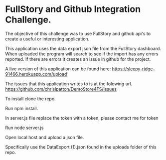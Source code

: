 # FullStory and Github Integration Challenge.
The objective of this challenge was to use FullStory and github api's to create a useful or interesting application.

This application uses the data export json file from the FullStory dashboard. When uploaded the program will search to see if the import has any errors reported. If there are errors it creates an issue in github for the project.

A live version of this application can be found here: https://sleepy-ridge-91466.herokuapp.com/upload

The issues that this application writes to is at the folowing url. https://github.com/chrislpatton/DemoStore4FS/issues

To install clone the repo.

Run npm install.

In server.js file replace the token with a token, please contact me for token

Run node server.js

Open local host and upload a json file.

Specifically use the DataExport (1).json found in the uploads folder of this repo.